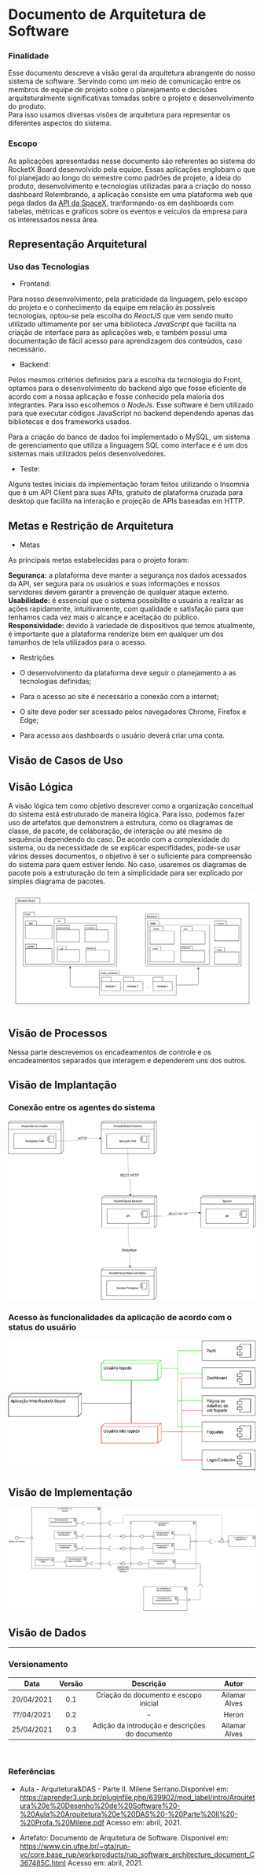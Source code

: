 # Documento de Arquitetura de Software

### Finalidade
Esse documento descreve a visão geral da arquitetura abrangente do nosso sistema de software. Servindo como um meio de comunicação entre os membros de equipe de projeto sobre o planejamento e decisões arquiteturalmente significativas tomadas sobre o projeto e desenvolvimento do produto.  
Para isso usamos diversas visões de arquitetura para representar os diferentes aspectos do sistema.

### Escopo

As aplicações apresentadas nesse documento são referentes ao sistema do RocketX Board desenvolvido pela equipe. Essas aplicações englobam o que foi planejado ao longo do semestre como padrões de projeto, a ideia do produto, desenvolvimento e tecnologias utilizadas para a criação do nosso dashboard  Relembrando, a aplicação consiste em uma plataforma web que pega dados da [API da SpaceX](https://github.com/r-spacex/SpaceX-API/tree/master/docs/v4
), tranformando-os em dashboards com tabelas, métricas e graficos sobre os eventos e veículos da empresa para os interessados nessa área.

## Representação Arquitetural

### Uso das Tecnologias

- Frontend:

Para nosso desenvolvimento, pela praticidade da linguagem, pelo escopo do projeto e o conhecimento da equipe em relação às possíveis tecnologias, optou-se pela escolha do *ReactJS* que vem sendo muito utilizado ultimamente por ser uma biblioteca *JavaScript* que facilita na criação de interface para as aplicações web, e também possui uma documentação de fácil acesso para aprendizagem dos conteúdos, caso necessário.

- Backend:

Pelos mesmos critérios definidos para a escolha da tecnologia do Front, optamos para o desenvolvimento do backend algo que fosse eficiente de acordo com a nossa aplicação e fosse conhecido pela maioria dos integrantes. Para isso escolhemos o *NodeJs*. Esse software é bem utilizado para que executar códigos JavaScript no backend dependendo apenas das bibliotecas e dos frameworks usados.

Para a criação do banco de dados foi implementado o MySQL, um sistema de gerenciamento que utiliza a linguagem SQL como interface e é um dos sistemas mais utilizados pelos desenvolvedores.

- Teste:  

Alguns testes iniciais da implementação foram feitos utilizando o Insomnia que é um API Client para suas APIs, gratuito de plataforma cruzada para desktop que facilita na  interação e projeção de APIs baseadas em HTTP.

## Metas e Restrição de Arquitetura

- Metas 

As principais metas estabelecidas para o projeto foram:  

**Segurança:** a plataforma deve manter a segurança nos dados acessados da API, ser segura para os usuários e suas informações e nossos servidores devem garantir a prevenção de qualquer ataque externo.  
**Usabilidade:** é essencial que o sistema possibilite o usuário a realizar as ações rapidamente, intuitivamente, com qualidade e satisfação para que tenhamos cada vez mais o alcançe e aceitação do público.  
**Responsividade:** devido à variedade de dispositivos que temos atualmente, é importante que a plataforma renderize bem em qualquer um dos tamanhos de tela utilizados para o acesso.

- Restrições  

- O desenvolvimento da plataforma deve seguir o planejamento a as tecnologias definidas;
- Para o acesso ao site é necessário a conexão com a internet;
- O site deve poder ser acessado pelos navegadores Chrome, Firefox e Edge;
- Para acesso aos dashboards o usuário deverá criar uma conta.

## Visão de Casos de Uso

## Visão Lógica

A visão lógica tem como objetivo descrever como a organização conceitual do sistema está estruturado de maneira lógica. Para isso, podemos fazer uso de artefatos que demonstrem a estrutura, como os diagramas de classe, de pacote, de colaboração, de interação ou até mesmo de sequência dependendo do caso. De acordo com a complexidade do sistema, ou da necessidade de se explicar especifidades, pode-se usar vários desses documentos, o objetivo é ser o suficiente para compreensão do sistema para quem estiver lendo. No caso, usaremos os diagramas de pacote pois a estruturação do tem a simplicidade para ser explicado por simples diagrama de pacotes.

![](../modeling/assets/package.png)

## Visão de Processos

Nessa parte descrevemos os encadeamentos de controle e os encadeamentos separados que interagem e dependerem uns dos outros.

## Visão de Implantação

### Conexão entre os agentes do sistema

![](../../assets/img/architecture/implantacao01.png)

### Acesso às funcionalidades da aplicação de acordo com o status do usuário

![](../../assets/img/architecture/implantacao02.png)

## Visão de Implementação

![](../../assets/img/components/dc01.jpg)

## Visão de Dados

---

### Versionamento

|    Data    | Versão |               Descrição               |     Autor     |
| :--------: | :----: | :-----------------------------------: | :-----------: |
| 20/04/2021 |  0.1   | Criação do documento e escopo inicial | Ailamar Alves |
| ??/04/2021 |  0.2   | - | Heron |
| 25/04/2021 |  0.3   | Adição da introdução e descrições do documento | Ailamar Alves |

<br>

### Referências

- Aula - Arquitetura&DAS - Parte II. Milene Serrano.Disponível em: <https://aprender3.unb.br/pluginfile.php/639902/mod_label/intro/Arquitetura%20e%20Desenho%20de%20Software%20-%20Aula%20Arquitetura%20e%20DAS%20-%20Parte%20II%20-%20Profa.%20Milene.pdf> Acesso em: abril, 2021.

- Artefato: Documento de Arquitetura de Software. Disponível em: <https://www.cin.ufpe.br/~gta/rup-vc/core.base_rup/workproducts/rup_software_architecture_document_C367485C.html> Acesso em: abril, 2021.

